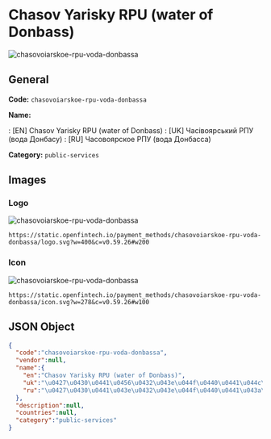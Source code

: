 
# Chasov Yarisky RPU (water of Donbass) 
![chasovoiarskoe-rpu-voda-donbassa](https://static.openfintech.io/payment_methods/chasovoiarskoe-rpu-voda-donbassa/logo.svg?w=400&c=v0.59.26#w200)  

## General 
**Code:** `chasovoiarskoe-rpu-voda-donbassa` 
 
**Name:** 
 
:	[EN] Chasov Yarisky RPU (water of Donbass) 
:	[UK] Часівоярський РПУ (вода Донбасу) 
:	[RU] Часовоярское РПУ (вода Донбасса) 
 
**Category:** `public-services` 
 

## Images 

### Logo 
![chasovoiarskoe-rpu-voda-donbassa](https://static.openfintech.io/payment_methods/chasovoiarskoe-rpu-voda-donbassa/logo.svg?w=400&c=v0.59.26#w200)  

```
https://static.openfintech.io/payment_methods/chasovoiarskoe-rpu-voda-donbassa/logo.svg?w=400&c=v0.59.26#w200
```  

### Icon 
![chasovoiarskoe-rpu-voda-donbassa](https://static.openfintech.io/payment_methods/chasovoiarskoe-rpu-voda-donbassa/icon.svg?w=278&c=v0.59.26#w100)  

```
https://static.openfintech.io/payment_methods/chasovoiarskoe-rpu-voda-donbassa/icon.svg?w=278&c=v0.59.26#w100
```  

## JSON Object 

```json
{
  "code":"chasovoiarskoe-rpu-voda-donbassa",
  "vendor":null,
  "name":{
    "en":"Chasov Yarisky RPU (water of Donbass)",
    "uk":"\u0427\u0430\u0441\u0456\u0432\u043e\u044f\u0440\u0441\u044c\u043a\u0438\u0439 \u0420\u041f\u0423 (\u0432\u043e\u0434\u0430 \u0414\u043e\u043d\u0431\u0430\u0441\u0443)",
    "ru":"\u0427\u0430\u0441\u043e\u0432\u043e\u044f\u0440\u0441\u043a\u043e\u0435 \u0420\u041f\u0423 (\u0432\u043e\u0434\u0430 \u0414\u043e\u043d\u0431\u0430\u0441\u0441\u0430)"
  },
  "description":null,
  "countries":null,
  "category":"public-services"
}
```  
